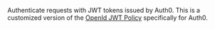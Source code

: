 Authenticate requests with JWT tokens issued by Auth0. This is a customized
version of the [OpenId JWT Policy](./open-id-jwt-auth-inbound.md) specifically
for Auth0.
